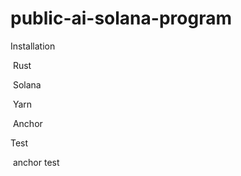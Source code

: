 # public-ai-solana-program
Installation

​    Rust

​    Solana

​    Yarn

​    Anchor

Test

​    anchor test

